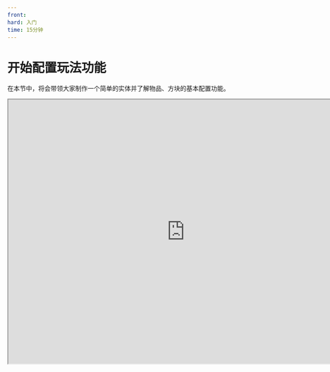 ```yaml
---
front: 
hard: 入门
time: 15分钟
---
```

# 开始配置玩法功能

在本节中，将会带领大家制作一个简单的实体并了解物品、方块的基本配置功能。

<iframe src="https://cc.163.com/act/m/daily/iframeplayer/?id=660a288c95446edbdc2ba1ae" width="800" height="600" allow="fullscreen"/>



## 实体

经过基础玩法教程的学习，相信大家一定都对实体有了基础的认识。那么对于一个实体来说，它的AI和行为表现是一个实体至关重要的，接下来我们将会带领大家新建，并配置一个简单的实体。

首先打开我的世界开发工作台后，新建一个空白附加包，然后进入编辑器。

在关卡编辑器内，点击新建按钮，在配置分类，找到实体，点击下一步。

![](./images/01.png)

在数据模板处，我们选择一个僵尸的模板，并将它命名为`custom_zombie`，作为示例进行讲解。

![](./images/02.png)

随后在右侧的属性面板，就可以看到这个新的自定义僵尸的各种属性。

![](./images/03.png)

我们大致翻阅一下这个自定义僵尸的所有属性，可以看到，一个实体在编辑器中，有3个大分类的属性可以供我们进行配置，它们分别是

- 基础属性
- 行为包组件
- 资源包组件

### 基础属性

基础属性可以看到我们的自定义实体的标识符，此处是在编辑器中是无法进行修改的，但是我们可以在游戏中使用summon命令，搭配标识符，召唤出我们配置的自定义僵尸的实体。

同时此处还可以配置游戏内名字，即它在游戏中显示的名称，例如下图中，我们将它改成`自定义僵尸`，那么如果在游戏中我们被这个僵尸击杀，死亡消息中就会显示 自定义僵尸。

自然生成和召唤生成后面的勾选框，代表了是否允许这个实体以这种方式被生成。将鼠标移动到属性的名字上，如果有注释内容，则会显示这个属性的注释，如下图所示。

> 可使用/summon生成

![](./images/04.png)

### 行为包组件

在这里需要引入一个概念，所有的我的世界基岩版的附加包，都分为行为包和资源包两个包体。行为包顾名思义就是定义了行为的包体，而资源包主要是图片、音频、模型等美术上的资源。

所以我们的行为包组件中，主要负责配置了这个实体在行为逻辑上的一些定义，比如这个僵尸是否会着火，血量是多少，攻击力是多少，攻击方式如何等等。

点击行为包组件这个大分类的右侧的`添加属性`按钮，即可选择并添加一些不在目前实体中的可用的行为属性。

![](./images/05.png)

在添加属性的弹出窗口中，可以清楚地看到特征英文名称，数据类型，中文名称，描述。我们可以在这里找到我们想要添加或删除的属性，并点击右下角的调整按钮，对实体行为进行调整。

> 细心的同学们可能发现了数据类型这个列
>
> 那么这里大多数的数据类型都是Dict，是什么意思呢？
>
> Dict是一个字典，可以理解为一个映射，代表这种配置项还有许多子参数可以设定。
>
> 数据类型还有很多，下面是一些基本的数据类型和它们通俗的解释，供参考
>
> | 数据类型 |        定义         |
> | :------: | :-----------------: |
> |   Bool   | 布尔值(真/假,是/否) |
> |   Int    |    整数(1,2,100)    |
> |  Float   | 实数(3.1415,0.0001) |
> |   Str    | 文本(你好,我的世界) |

同时我们也可以在`Search...`窗口中，搜索关键词，例如搜索`在阳光下燃烧`。

![](./images/41.png)

接下来我们可以尝试一下，通过修改行为，让这个僵尸在阳光下不燃烧。

![](./images/06.png)

找到在阳光下燃烧这个属性，鼠标悬停在这个字上，可以看到这个属性的具体含义。虽然他不支持编辑，但是我们可以将其删除，点击右边的垃圾桶图标，即可将这个属性删除。删除后我们进入游戏查看效果。

进入游戏后我们有两种方式生成出自定义的这个怪物，一种是使用summon命令，还有一种是使用刷怪蛋。

在编辑器中找到我们这个自定义实体的标识符，比如我这里是`afhui:custom_zombie`，就在游戏中输入`/summon afhui:custom_zombie`

![](./images/07.png)

可以看到我们的自定义僵尸成功被召唤，且不会在阳关下燃烧。

还可以使用刷怪蛋来生成这个生物。在创造物品栏的刷怪蛋分类中，找到包含实体标识符的刷怪蛋，像原版刷怪蛋一样使用即可。

(因为我们没有配置这个刷怪蛋的对应物品名，所以这里显示的物品名是一大串英文)

![](./images/08.png)

### 资源包组件

资源包组件定义了这个实体的模型和纹理，可以将实体的模型、纹理切换成我们自己想要的模型上。

## 物品

创建物品的大体步骤和实体一样。

点击新建按钮，在配置分类，找到物品，点击下一步。选择数据模板或者空模板，输入命名并进行创建。

![](./images/09.png)

例如这里可食用物品，然后输入名字，进行创建。

创建后物品的属性和实体的属性大体上同样分为基础属性、资源包组件、行为包组件。但是物品多了一个盔甲可穿戴属性，用来配置盔甲的动画、模型、纹理等功能。操作方式和实体基本一致。

在这里我们制作一个回复10点饱食度、拥有生命提升效果的加强苹果作为例子。

![](./images/10.png)

按照上图进行配置，进入游戏后就可以找到我们的加强苹果，在吃下后可以补充10点饥饿度并给予生命提升的药水效果。

## 方块

同样是在新建中点击配置分类，选择方块。这里我们可以选择自己想要的数据模板，输入名字进行创建。

例如我们可以创建一个发光方块作为演示。

![](./images/11.png)

在属性栏中，我们可以对这个自定义方块的各种属性进行设置。

![](./images/12.png)

决定这个方块会发光的属性就是它的亮度属性。

![](./images/13.png)

将鼠标移动到亮度这个标签上，就可以看到相关说明。方块的亮度值可以在0-1之间取值。

那么不难猜出这个值越大，亮度越大。我们修改这个数值后进入游戏验证我们的猜测。

- 亮度0.1

![](./images/42.png)

- 亮度1.0

![](./images/43.png)

在学习了实体、物品、方块的配置方法后，相信大家都可以看出来编辑器的使用对各种游戏玩法的编辑都是大同小异，只需要对游戏有一定的了解，就可以轻松地添加游戏内容 。
